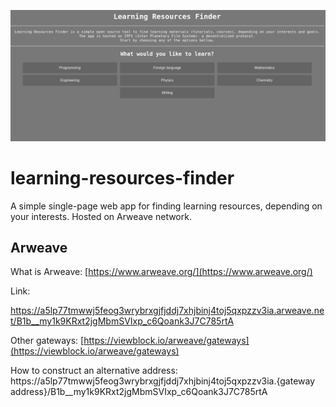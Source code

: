 ![](https://github.com/heEXDe/learning-resources-finder/blob/main/img/001.png?raw=true)

# learning-resources-finder
A simple single-page web app for finding learning resources, depending on your interests. Hosted on Arweave network.
## Arweave
What is Arweave: [https://www.arweave.org/](https://www.arweave.org/)

Link:

https://a5lp77tmwwj5feog3wrybrxgjfjddj7xhjbinj4toj5qxpzzv3ia.arweave.net/B1b__my1k9KRxt2jgMbmSVIxp_c6Qoank3J7C785rtA

Other gateways:
[https://viewblock.io/arweave/gateways](https://viewblock.io/arweave/gateways)

How to construct an alternative address:
https://a5lp77tmwwj5feog3wrybrxgjfjddj7xhjbinj4toj5qxpzzv3ia.{gateway address}/B1b__my1k9KRxt2jgMbmSVIxp_c6Qoank3J7C785rtA

